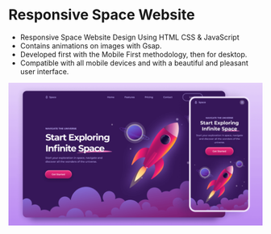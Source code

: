 # Responsive Space Website

- Responsive Space Website Design Using HTML CSS & JavaScript
- Contains animations on images with Gsap.
- Developed first with the Mobile First methodology, then for desktop.
- Compatible with all mobile devices and with a beautiful and pleasant user interface.

![preview img](/preview.png)
